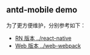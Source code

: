 ## antd-mobile demo

为了更方便维护，分别参考如下：

- [RN 版本 ../react-native](../react-native)
- [Web 版本 ../web-webpack](../web-webpack)
